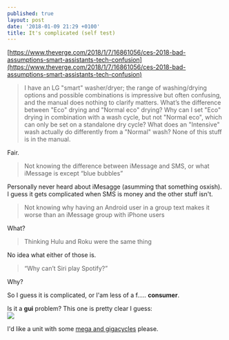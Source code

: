```yaml
---
published: true
layout: post
date: '2018-01-09 21:29 +0100'
title: It's complicated (self test)
---
```

[https://www.theverge.com/2018/1/7/16861056/ces-2018-bad-assumptions-smart-assistants-tech-confusion](https://www.theverge.com/2018/1/7/16861056/ces-2018-bad-assumptions-smart-assistants-tech-confusion)

> I have an LG "smart" washer/dryer; the range of washing/drying options and possible combinations is impressive but often confusing, and the manual does nothing to clarify matters. What’s the difference between "Eco" drying and "Normal eco" drying? Why can I set "Eco" drying in combination with a wash cycle, but not "Normal eco", which can only be set on a standalone dry cycle? What does an "Intensive" wash actually do differently from a "Normal" wash? None of this stuff is in the manual.

Fair.

> Not knowing the difference between iMessage and SMS, or what iMessage is except “blue bubbles”

Personally never heard about iMesagge (asumming that something osxish). I guess it gets complicated when SMS is money and the other stuff isn't.

> Not knowing why having an Android user in a group text makes it worse than an iMessage group with iPhone users

What?

> Thinking Hulu and Roku were the same thing

No idea what either of those is.

> “Why can’t Siri play Spotify?”

Why?

So I guess it is complicated, or I'am less of a f..... **consumer**.

Is it a **gui** problem? This one is pretty clear I guess:  
![](https://img2.cgtrader.com/items/26165/b5d26d92cf/old-time-radio-3d-model-max.jpg)

I'd like a unit with some [mega and gigacycles](https://swling.com/blog/wp-content/uploads/2017/05/Last-Import-1-of-154-11.jpg) please.


